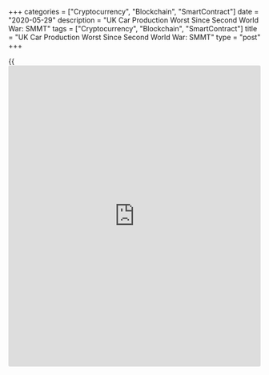 +++
categories = ["Cryptocurrency", "Blockchain", "SmartContract"]
date = "2020-05-29"
description = "UK Car Production Worst Since Second World War: SMMT"
tags = ["Cryptocurrency", "Blockchain", "SmartContract"]
title = "UK Car Production Worst Since Second World War: SMMT"
type = "post"
+++

{{<iframe id="large-banner" src="https://www.bounty.group/#slide=15.0" width="100%" height="600" scrolling="no" style="border: 0px solid rgb(216, 221, 230); border-radius: 3px;">}}

The UK car production was the lowest since the Second World War as
factories were closed in April amid [coronavirus][1] pandemic, the
Society of Motor Manufacturers and Traders, or SMMT, said Friday.

Car production declined 99.7 percent on a yearly basis in April. As the
coronavirus crisis forced plants to close, just 197 premium, luxury and
sports cars left factory gates in April.

The year-to-date car production was down 27.6 percent, with 121,811
fewer cars built, SMMT said.

Instead of making cars, manufacturers refocused efforts on producing
personal protective equipment including face shields, visors and medical
gowns for use by healthcare professionals.

According to latest analysis, car production could fall below one
million units this year. This would be lower than in 2009.

"Manufacturers are starting to emerge from prolonged shutdown into a
very uncertain world and ramping up production will be a gradual
process, so we need government to work with us to accelerate this
fundamentally strong sector's recovery, stimulate investment and
safeguard jobs," Mike Hawes, SMMT chief executive, said.

For comments and feedback [contact](https://www.playgroundfx.com/contact/): editorial@rtt[news](https://www.letsplayfx.com/blog/forex-news-website/).com

[Economic News][2]

 **What parts of the world are seeing the best (and worst) economic
performances lately? Click[here][3] to check out our [Econ Scorecard][3]
and find out! See up-to-the-moment [ranking](https://www.playgroundfx.com/blog/crypto-exchange-ranking/)s for the best and worst
performers in [GDP][3], [unemployment rate][4], [inflation][5] and much
more.**

   1. www.rtt[news](https://www.letsplayfx.com/blog/forex-news-website/).com/list/coronavirus.aspx
   2. www.rtt[news](https://www.letsplayfx.com/blog/forex-news-website/).com/Content/EconomicNews.aspx
   3. www.rtt[news](https://www.letsplayfx.com/blog/forex-news-website/).com/economic-scorecard/world-rank/GDP/highest-performance.aspx
   4. www.rtt[news](https://www.letsplayfx.com/blog/forex-news-website/).com/economic-scorecard/world-rank/unemployment-rate/lowest-performance.aspx
   5. www.rtt[news](https://www.letsplayfx.com/blog/forex-news-website/).com/economic-scorecard/world-rank/CPI/highest-performance.aspx